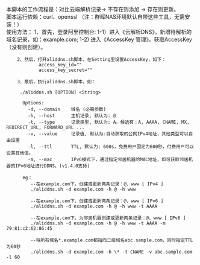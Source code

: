 
​    
​        本脚本的工作流程是：对比云端解析记录-> 不存在则添加 -> 存在则更新。
​        
​        脚本运行依赖：curl、openssl （注：群晖NAS环境默认自带这些工具，无需安装！）
​        
        使用方法：
        1、首先，登录阿里控制台:
            1-1）进入《云解析DNS》，新增待解析的域名记录，如：example.com;
            1-2) 进入《AccessKey 管理》，获取AccessKey（没有则创建）。
            
        2、然后，打开aliddns.sh脚本，在Setting里设置AccessKey，如下：
                access_key_id=""
                access_key_secret=""
                
        3、最后，执行aliddns.sh脚本，如：
        
         ./aliddns.sh [OPTION] <String>
         
          Options:
            -d, --domain    域名 (必需参数)
            -h, --host      主机记录, 默认为: @
            -t, --type      记录类型, 默认为: A，候选有：A, AAAA, CNAME, MX, REDIRECT_URL, FORWARD_URL ...
            -v, --value     记录值, 默认为:自动获取的公网IPv4地址，其他类型可以自由设置
            -l, --ttl       TTL, 默认为: 600s，免费用户固定为600秒，付费用户可以设置其他值。
            -m, --mac		IPv6模式下，通过指定邻居机器的MAC地址，即可获取邻居机器的IPv6地址进行DDNS。(v1.4.0支持)
        
          eg：
             --在example.com下，创建或更新两条记录：@、www [ IPv4 ]
             ./aliddns.sh -d example.com -h @ -h www
             
             --在example.com下，创建或更新两条记录：@、www [ IPv6 ]
             ./aliddns.sh -d example.com -h @ -h www -t AAAA
             
             --在example.com下，为邻居机器创建或更新两条记录：@、www [ IPv6 ]
             ./aliddns.sh -d example.com -h @ -h www -t AAAA -m 79:81:c2:62:86:45
           
             --将所有域名*.example.com都指向二级域名abc.sample.com，同时指定TTL为60秒
             ./aliddns.sh -d example.com -h \* -t CNAME -v abc.sample.com -l 60

